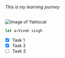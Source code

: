 ###### This is my learning journey
![Image of Yaktocat](https://octodex.github.com/images/yaktocat.png)
```javaScript
let a=Vivek singh
```

- [x] Task 1
- [x] Task 2
- [ ] Task 3
